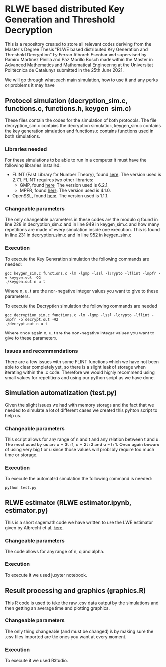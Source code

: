 # RLWE based distributed Key Generation and Threshold Decryption

This is a repository created to store all relevant codes deriving from the Master's Degree Thesis "RLWE based distributed Key Generation and Threshold Decryption" by Ferran Alborch Escobar and supervised by Ramiro Martínez Pinilla and Paz Morillo Bosch made within the Master in Advanced Mathematics and Mathematical Engineering at the Universitat Politècnica de Catalunya submitted in the 25th June 2021.

We will go through what each main simulation, how to use it and any perks or problems it may have.

## Protocol simulation (decryption_sim.c, functions.c, functions.h, keygen_sim.c)

These files contain the codes for the simulation of both protocols. The file decryption_sim.c contains the decryption simulation, keygen_sim.c contains the key generation simulation and functions.c contains functions used in both simulations.

### Libraries needed

For these simulations to be able to run in a computer it must have the following libraries installed:
- FLINT (Fast Library for Number Theory), found [here](https://www.flintlib.org/downloads.html). The version used is 2.7.1. FLINT requires two other libraries:
  - GMP, found [here](https://gmplib.org/). The version used is 6.2.1.
  - MPFR, found [here](https://www.mpfr.org/). The version used is 4.1.0.
- OpenSSL, found [here](https://www.openssl.org/). The version used is 1.1.1.

### Changeable parameters

The only changeable parameters in these codes are the modulo q found in line 228 in decryption_sim.c and in line 949 in keygen_sim.c and how many repetitions are made of every simulation inside one execution. This is found in line 231 in decryption_sim.c and in line 952 in keygen_sim.c

### Execution

To execute the Key Generation simulation the following commands are needed:
```
gcc keygen_sim.c functions.c -lm -lgmp -lssl -lcrypto -lflint -lmpfr -o keygen.out -O2
./keygen.out n u t
```
Where n, u, t are the non-negative integer values you want to give to these parameters.

To execute the Decryption simulation the following commands are needed
```
gcc decryption_sim.c functions.c -lm -lgmp -lssl -lcrypto -lflint -lmpfr -o decrypt.out -O2
./decrypt.out n u t
```
Where once again n, u, t are the non-negative integer values you want to give to these parameters.

### Issues and recommendations

There are a few issues with some FLINT functions which we have not been able to clear completely yet, so there is a slight leak of storage when iterating within the .c code. Therefore we would highly recommend using small values for repetitions and using our python script as we have done.

## Simulation automatization (test.py)

Given the slight issues we had with memory storage and the fact that we needed to simulate a lot of different cases we created this pyhton script to help us.

### Changeable parameters

This script allows for any range of n and t and any relation between t and u. The most used by us are u = 3t+1, u = 2t+2 and u = t+1. Once again beware of using very big t or u since those values will probably require too much time or storage.

### Execution

To execute the automated simulation the following command is needed:
```
python test.py
```

## RLWE estimator (RLWE estimator.ipynb, estimator.py)

This is a short sagemath code we have written to use the LWE estimator given by Albrecht et al. [here](https://bitbucket.org/malb/lwe-estimator/src/master/).

### Changeable parameters

The code allows for any range of n, q and alpha.

### Execution

To execute it we used jupyter notebook.

## Result processing and graphics (graphics.R)

This R code is used to take the raw .csv data output by the simulations and then getting an average time and plotting graphics.

### Changeable parameters

The only thing changeable (and must be changed) is by making sure the .csv files imported are the ones you want at every moment.

### Execution

To execute it we used RStudio.



